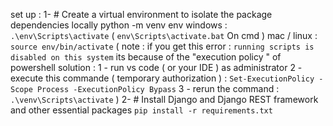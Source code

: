 set up :
1- # Create a virtual environment to isolate the package dependencies locally
python -m venv env
windows :  `.\env\Scripts\activate`  ( `env\Scripts\activate.bat` On cmd ) 
mac / linux :  `source env/bin/activate` 
( note : if you get this error : 
`running scripts is disabled on this system`
its because of the "execution policy " of powershell 
solution : 1 - run vs code ( or your IDE ) as administrator
        2 - execute this commande ( temporary authorization ) :
        `Set-ExecutionPolicy -Scope Process -ExecutionPolicy Bypass`
         3 - rerun the command :  `.\venv\Scripts\activate`
)
2-  # Install Django and Django REST framework and other essential packages 
`pip install -r requirements.txt`
